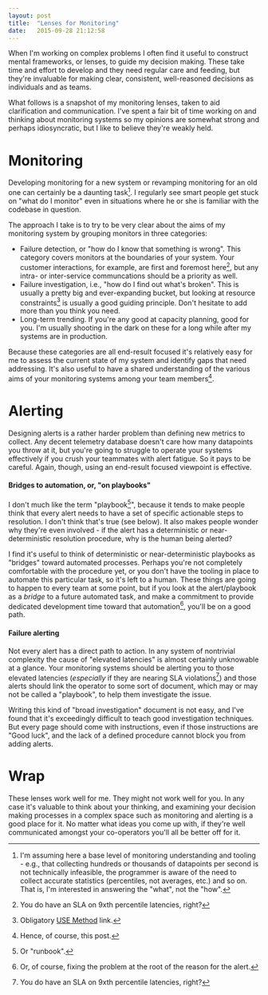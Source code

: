 ```yaml
---
layout: post
title:  "Lenses for Monitoring"
date:   2015-09-28 21:12:58
---
```


When I'm working on complex problems I often find it useful to construct mental
frameworks, or lenses, to guide my decision making. These take time and effort
to develop and they need regular care and feeding, but they're invaluable for
making clear, consistent, well-reasoned decisions as individuals and as teams.

What follows is a snapshot of my monitoring lenses, taken to aid clarification
and communication. I've spent a fair bit of time working on and thinking about
monitoring systems so my opinions are somewhat strong and perhaps idiosyncratic,
but I like to believe they're weakly held.

# Monitoring

Developing monitoring for a new system or revamping monitoring for an old one
can certainly be a daunting task[^1]. I regularly see smart people get stuck on
"what do I monitor" even in situations where he or she is familiar with the
codebase in question.

The approach I take is to try to be very clear about the aims of my monitoring
system by grouping monitors in three categories:

* Failure detection, or "how do I know that something is wrong". This category
  covers monitors at the boundaries of your system. Your customer interactions,
  for example, are first and foremost here[^2], but any intra- or inter-service
  communcations should be a priority as well.
* Failure investigation, i.e., "how do I find out what's broken". This is
  usually a pretty big and ever-expanding bucket, but looking at resource
  constraints[^3] is usually a good guiding principle. Don't hesitate to add
  more than you think you need.
* Long-term trending. If you're any good at capacity planning, good for you. I'm
  usually shooting in the dark on these for a long while after my systems are in
  production.

Because these categories are all end-result focused it's relatively easy for me
to assess the current state of my system and identify gaps that need addressing.
It's also useful to have a shared understanding of the various aims of your
monitoring systems among your team members[^4].

# Alerting

Designing alerts is a rather harder problem than defining new metrics to
collect. Any decent telemetry database doesn't care how many datapoints you
throw at it, but you're going to struggle to operate your systems effectively if
you crush your teammates with alert fatigue. So it pays to be careful. Again,
though, using an end-result focused viewpoint is effective.

#### Bridges to automation, or, "on playbooks"

I don't much like the term "playbook[^5]", because it tends to make people think
that every alert needs to have a set of specific actionable steps to resolution.
I don't think that's true (see below). It also makes people wonder why they're
even involved - if the alert has a deterministic or near-deterministic
resolution procedure, why is the human being alerted?

I find it's useful to think of deterministic or near-deterministic playbooks as
"bridges" toward automated processes. Perhaps you're not completely comfortable
with the procedure yet, or you don't have the tooling in place to automate this
particular task, so it's left to a human. These things are going to happen to
every team at some point, but if you look at the alert/playbook as a _bridge_ to
a future automated task, and make a commitment to provide dedicated development
time toward that automation[^6], you'll be on a good path.

#### Failure alerting

Not every alert has a direct path to action. In any system of nontrivial
complexity the cause of "elevated latencies" is almost certainly unknowable at a
glance. Your monitoring systems should be alerting you to those elevated
latencies (_especially_ if they are nearing SLA violations[^7]) and those alerts
should link the operator to some sort of document, which may or may not be
called a "playbook", to help them investigate the issue.

Writing this kind of "broad investigation" document is not easy, and I've found
that it's exceedingly difficult to teach good investigation techniques. But
every page should come with instructions, even if those instructions are "Good
luck", and the lack of a defined procedure cannot block you from adding alerts.

# Wrap

These lenses work well for me. They might not work well for you. In any case
it's valuable to think about your thinking, and examining your decision making
processes in a complex space such as monitoring and alerting is a good place for
it. No matter what ideas you come up with, if they're well communicated amongst
your co-operators you'll all be better off for it.

[^1]: I'm assuming here a base level of monitoring understanding and tooling -
    e.g., that collecting hundreds or thousands of datapoints per second is not
    technically infeasible, the programmer is aware of the need to collect
    accurate statistics (percentiles, not averages, etc.) and so on. That is,
    I'm interested in answering the "what", not the "how".

[^2]: You do have an SLA on 9xth percentile latencies, right?

[^3]: Obligatory [USE Method](http://www.brendangregg.com/usemethod.html) link.

[^4]: Hence, of course, this post.

[^5]: Or "runbook".

[^6]: Or, of course, fixing the problem at the root of the reason for the alert.

[^7]: You do have an SLA on 9xth percentile latencies, right?
